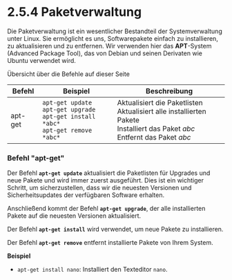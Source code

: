 # 2.5.4 Paketverwaltung

Die Paketverwaltung ist ein wesentlicher Bestandteil der Systemverwaltung unter Linux. Sie ermöglicht es uns, Softwarepakete einfach zu installieren, zu aktualisieren und zu entfernen. Wir verwenden hier das **APT**-System (Advanced Package Tool), das von Debian und seinen Derivaten wie Ubuntu verwendet wird.

Übersicht über die Befehle auf dieser Seite

| Befehl   | Beispiel | Beschreibung |
|----------|----------|--------------|
| apt-get  | `apt-get update` <br> `apt-get upgrade` <br> `apt-get install *abc*` <br> `apt-get remove *abc*` | Aktualisiert die Paketlisten <br> Aktualisiert alle installierten Pakete <br> Installiert das Paket *abc* <br> Entfernt das Paket *abc* |


### Befehl "**apt-get**"

Der Befehl **`apt-get update`** aktualisiert die Paketlisten für Upgrades und neue Pakete und wird immer zuerst ausgeführt. Dies ist ein wichtiger Schritt, um sicherzustellen, dass wir die neuesten Versionen und Sicherheitsupdates der verfügbaren Software erhalten.

Anschließend kommt der Befehl **`apt-get upgrade`**, der alle installierten Pakete auf die neuesten Versionen aktualisiert.

Der Befehl **`apt-get install`** wird verwendet, um neue Pakete zu installieren.

Der Befehl **`apt-get remove`** entfernt installierte Pakete von Ihrem System.

**Beispiel**
- `apt-get install nano`: Installiert den Texteditor `nano`.
